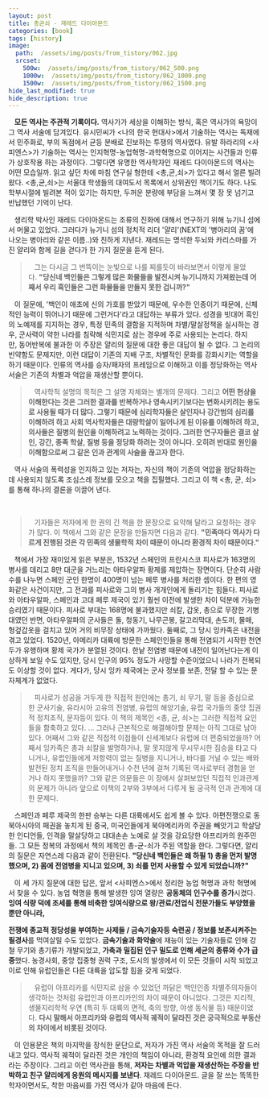 ```yaml
---
layout: post
title: 총균쇠 - 재레드 다이아몬드
categories: [book]
tags: [history]
image:
  path:  /assets/img/posts/from_tistory/062.jpg
  srcset:
    500w:  /assets/img/posts/from_tistory/062_500.png
    1000w:  /assets/img/posts/from_tistory/062_1000.png
    1500w:  /assets/img/posts/from_tistory/062_1500.png
hide_last_modified: true
hide_description: true
---
```





   **모든 역사는 주관적 기록이다.** 역사가가 세상을 이해하는 방식, 혹은 역사가의 욕망이 그 역사 서술에 담겨있다. 유시민씨가 <나의 한국 현대사\>에서 기술하는 역사는 독재에서 민주화로, 부의 독점에서 균등 분배로 진보하는 투쟁의 역사였다. 유발 하라리의 <사피엔스\>가 기술하는 역사는 인지혁명-농업혁명-과학혁명으로 이어지는 사건들과 인류가 상호작용 하는 과정이다. 그렇다면 유명한 역사학자인 재레드 다이아몬드의 역사는 어떤 모습일까. 읽고 싶던 차에 마침 연구실 형한테 <총,균,쇠\>가 있다고 해서 얼른 빌려왔다. <총,균,쇠\>는 서울대 학생들의 대여도서 목록에서 상위권인 책이기도 하다. 나도 학부시절에 빌려본 적이 있기는 하지만, 두꺼운 분량에 부담을 느껴서 몇 장 못 넘기고 반납했던 기억이 난다. 

  


   생리학 박사인 재레드 다이아몬드는 조류의 진화에 대해서 연구하기 위해 뉴기니 섬에서 머물고 있었다. 그러다가 뉴기니 섬의 정치적 리더 '얄리'(NEXT의 '병아리의 꿈'에 나오는 병아리와 같은 이름..)와 친하게 지낸다. 재레드는 명석한 두뇌와 카리스마를 가진 얄리와 함께 길을 걷다가 한 가지 질문을 듣게 된다. 

  


>   그는 다시금 그 번뜩이는 눈빛으로 나를 찌를듯이 바라보면서 이렇게 물었다. **"당신네 백인들은 그렇게 많은 화물들을 발전시켜 뉴기니까지 가져왔는데 어째서 우리 흑인들은 그런 화물들을 만들지 못한 겁니까?"**

  


   이 질문에, '백인이 애초에 신의 가호를 받았기 때문에, 우수한 인종이기 때문에, 신체적인 능력이 뛰어나기 때문에 그런거다'라고 대답하는 부류가 있다. 성경을 빗대어 흑인의 노예제를 지지하는 경우, 특정 민족의 결함을 지적하며 차별/말살정책을 실시하는 경우, 군사력이 약한 나라를 침략해 식민지로 삼는 경우에 주로 사용되는 논리다. 하지만, 동어반복에 불과한 이 주장은 얄리의 질문에 대한 좋은 대답이 될 수 없다. 그 논리의 빈약함도 문제지만, 이런 대답이 기존의 지배 구조, 차별적인 문화를 강화시키는 역할을 하기 때문이다. 인류의 역사를 승자/패자의 프레임으로 이해하고 이를 정당화하는 역사 서술은 기존의 차별과 억압을 재생산할 뿐이다. 

  


>   역사학적 설명의 목적은 그 설명 자체와는 별개의 문제다. 그리고 **어떤 현상을 이해한다는 것은 그러한 결과를 반복하거나 영속시키기보다는 변화시키려는 용도로 사용될 때가 더 많다. 그렇기 때문에 심리학자들은 살인자나 강간범의 심리를 이해하려 하고 사회 역사학자들은 대량학살이 일어나게 된 이유를 이해하려 하고, 의사들은 질병의 원인을 이해하려고 노력하는 것이다. 그러한 연구자들은 결코 살인, 강간, 종족 학살, 질병 등을 정당화 하려는 것이 아니다. 오히려 반대로 원인을 이해함으로써 그 같은 인과 관계의 사슬을 끊고자 한다.**

  


   역사 서술의 폭력성을 인지하고 있는 저자는, 자신의 책이 기존의 억압을 정당화하는데 사용되지 않도록 조심스레 정보를 모으고 책을 집필했다. 그리고 이 책 <총, 균, 쇠\>를 통해 하나의 결론을 이끌어 낸다.

   

>   기자들은 저자에게 한 권의 긴 책을 한 문장으로 요약해 달라고 요청하는 경우가 많다. 이 책에서 그와 같은 문장을 만들자면 다음과 같다. **"민족마다 역사가 다르게 진행된 것은 각 민족의 생물학적 차이 때문이 아니라 환경적 차이 때문이다."**

  


   책에서 가장 재미있게 읽은 부분은, 1532년 스페인의 프란시스코 피사로가 163명의 병사를 데리고 8만 대군을 거느리는 아타우알파 황제를 제압하는 장면이다. 단순히 사람수를 나누면 스페인 군인 한명이 400명이 넘는 페루 병사를 처리한 셈이다. 한 편의 영화같은 사건이지만, 그 전과를 피사로와 그의 병사 개개인에게 돌리기는 힘들다. 피사로와 아타우알파, 스페인과 고대 페루 제국이 있기 훨씬 이전에 발생한 차이 덕분에 가능한 승리였기 때문이다. 피사로 부대는 168명에 불과했지만 쇠칼, 갑옷, 총으로 무장한 기병대였던 반면, 아타우알파의 군사들은 돌, 청동기, 나무곤봉, 갈고리막대, 손도끼, 물매, 헝겊갑옷을 걸치고 있어 거의 비무장 상태에 가까웠다. 둘째로, 그 당시 잉카족은 내전을 겪고 있었다. 1520년, 아메리카 대륙에 방문한 스페인인들을 통해 전염되기 시작한 천연두가 유행하며 황제 국가가 분열된 것이다. 한낱 전염병 때문에 내전이 일어난다는게 이상하게 보일 수도 있지만, 당시 인구의 95% 정도가 사망할 수준이었으니 나라가 전복되도 이상할 것이 없다. 게다가, 당시 잉카 제국에는 군사 정보를 보존, 전달 할 수 있는 문자체계가 없었다. 

  


>   피사로가 성공을 거두게 한 직접적 원인에는 총기, 쇠 무기, 말 등을 중심으로 한 군사기술, 유라시아 고유의 전염병, 유럽의 해양기술, 유럽 국가들의 중앙 집권적 정치조직, 문자등이 있다. 이 책의 제목인 <총, 균, 쇠\>는 그러한 직접적 요인들을 함축하고 있다. ... 그러나 근본적으로 해결해야할 문제는 아직 그대로 남아있다. 어째서 그와 같은 직접적 이점들이 신세계보다 유럽에 더 편중되었을까? 어째서 잉카족은 총과 쇠칼을 발명하거나, 말 못지않게 무시무시한 짐승을 타고 다니거나, 유럽인들에게 저항력이 없는 질병을 지니거나, 바다를 거널 수 있는 배와 발전된 정치 조직을 만들어내거나 수천 년에 걸쳐 기록된 역사로부터 경험을 얻거나 하지 못했을까? 그와 같은 의문들은 이 장에서 살펴보았던 직접적 인과관계의 문제가 아니라 앞으로 이책의 2부와 3부에서 다루게 될 궁극적 인과 관계에 대한 문제다.

  


   스페인과 페루 제국의 한판 승부는 다른 대륙에서도 쉽게 볼 수 있다. 아편전쟁으로 동북아시아의 패권을 놓치게 된 중국, 미국인들에게 북아메리카의 주권을 빼앗기고 학살당한 인디언들, 인격을 말살당하고 대대손손 노예로 살 것을 강요당한 아프리카의 원주민들. 그 모든 정복의 과정에서 책의 제목인 총-균-쇠가 주된 역할을 한다. 그렇다면, 얄리의 질문은 자연스레 다음과 같이 전환된다. **"당신네 백인들은 왜 하필 1) 총을 먼저 발명했으며, 2) 몸에 전염병을 지니고 있으며, 3) 쇠를 먼저 사용할 수 있게 되었습니까?"**

  


   이 세 가지 질문에 대한 답은, 앞서 <사피엔스\>에서 정리한 농업 혁명과 과학 혁명에서 찾을 수 있다. 농업 혁명을 통해 발생한 잉여 열량은 **공동체의 인구수를 증가**시켰다. **잉여 식량 덕에 조세를 통해 비축한 잉여식량으로 왕/관료/전업식 전문가들도 부양했을 뿐만 아니라,**

**전쟁에 종교적 정당성을 부여하는 사제들 / 금속기술자등 숙련공 / 정보를 보존시켜주는 필경사**를 먹여살릴 수도 있었다. **금속기술과 화약술**에 재능이 있는 기술자들로 인해 강철 무기와 총기류가 개발되었고, **가축과 밀집된 인구 밀도로 인해 세균의 종류와 수가 급증**했다. 농경사회, 중앙 집중형 권력 구조, 도시의 발생에서 이 모든 것들이 시작 되었고 이로 인해 유럽인들은 다른 대륙을 압도할 힘을 갖게 되었다. 

  


>   유럽이 아프리카를 식민지로 삼을 수 있었던 까닭은 백인인종 차별주의자들이 생각하는 것처럼 유럽인과 아프리카인의 차이 때문이 아니었다. 그것은 지리적, 생물지리학적 우연 (특히 두 대륙의 면적, 축의 방향, 야생 동식물 등) 때문이었다. **다시 말해서 아프리카와 유럽의 역사적 궤적이 달라진 것은 궁극적으로 부동산의 차이에서 비롯된 것이다.**

  


   이 인용문은 책의 마지막을 장식한 문단으로, 저자가 가진 역사 서술의 목적을 잘 드러내고 있다. 역사적 궤적이 달라진 것은 개인의 책임이 아니라, 환경적 요인에 의한 결과라는 주장이다. 그리고 이런 역사관을 통해, **저자는 차별과 억압을 재생산하는 주장을 반박하고 친구 얄리에게 응원의 메시지를 보낸다**. 재레드 다이아몬드. 글을 잘 쓰는 똑똑한 학자이면서도, 착한 마음씨를 가진 역사가 같아 마음에 든다. 

